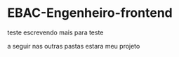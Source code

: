 # EBAC-Engenheiro-frontend

teste escrevendo mais para teste

a seguir nas outras pastas estara meu projeto

